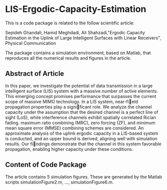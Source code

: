 # LIS-Ergodic-Capacity-Estimation

This is a code package is related to the follow scientific article:

Sepideh Ghandali, Hamid Meghdadi, Ali Shahzadi,"Ergodic Capacity Estimation in the Uplink of Large Intelligent Surfaces with Linear Receivers", Physical Communication

The package contains a simulation environment, based on Matlab, that reproduces all the numerical results and figures in the article. 

## Abstract of Article
In this paper, we investigate the potential of data transmission in a large intelligent surface (LIS) system with a massive number of active elements. This emerging concept promises performance that surpasses the current scope of massive MIMO technology. In a LIS system, near-field propagation properties play a significant role. We analyze the channel capacity under the assumption that the desired channel is a perfect line of sight (LoS), while interference channels exhibit spatially correlated Rician fading. maximum ratio combining (MRC), zero forcing (ZF), and minimum mean square error (MMSE) combining schemes are considered. An approximate analysis of the uplink ergodic capacity in a LIS-based system is conducted, and an upper bound is derived, aligning well with simulation results. Our findings demonstrate that the channel in this system favorable propagation, enabling higher capacity under these conditions.

## Content of Code Package
The article contains 5 simulation figures. These are generated by the Matlab scripts simulationFigure2.m, ..., simulationFigure6.m. 
